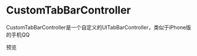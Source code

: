 CustomTabBarController
======================

CustomTabBarController是一个自定义的UITabBarController，类似于iPhone版的手机QQ

预览
